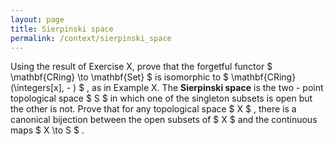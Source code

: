 ```yaml
---
layout: page
title: Sierpinski space
permalink: /context/sierpinski_space
---
```

Using the result of Exercise X, prove that the forgetful functor $ \mathbf{CRing} \to \mathbf{Set} $ is isomorphic to $ \mathbf{CRing}(\integers[x], - ) $ , as in Example X. The **Sierpinski space** is the two - point topological space $ S $ in which one of the singleton subsets is open but the other is not. Prove that for any topological space $ X $ , there is a canonical bijection between the open subsets of $ X $ and the continuous maps $ X \to S $ .

